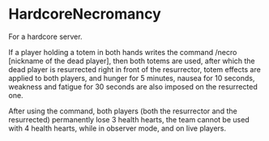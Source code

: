 
# HardcoreNecromancy

For a hardcore server. 

If a player holding a totem in both hands writes the command /necro [nickname of the dead player], then both totems are used, after which the dead player is resurrected right in front of the resurrector, totem effects are applied to both players, and hunger for 5 minutes, nausea for 10 seconds, weakness and fatigue for 30 seconds are also imposed on the resurrected one. 

After using the command, both players (both the resurrector and the resurrected) permanently lose 3 health hearts, the team cannot be used with 4 health hearts, while in observer mode, and on live players.
